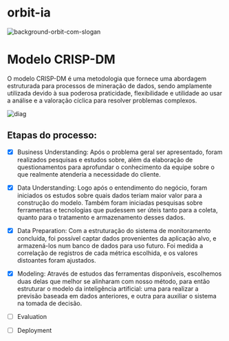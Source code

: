 # orbit-ia
![background-orbit-com-slogan](https://user-images.githubusercontent.com/56441318/171164559-775dfbf2-5a23-4b91-b0fb-6318a50cebac.png)

# Modelo CRISP-DM
O modelo CRISP-DM é uma metodologia que fornece uma abordagem estruturada para processos de mineração de dados, sendo amplamente utilizada devido à sua poderosa praticidade, flexibilidade e utilidade ao usar a análise e a valoração cíclica para resolver problemas complexos.

![diag](https://user-images.githubusercontent.com/29134051/163732347-33e290ba-d58b-42dc-8611-f4f3cf757ec8.jpg)

## Etapas do processo:

- [x] Business Understanding: 
Após o problema geral ser apresentado, foram realizados pesquisas e estudos sobre, além da elaboração de questionamentos para aprofundar o conhecimento da equipe sobre o que realmente atenderia a necessidade do cliente.

- [x] Data Understanding: 
Logo após o entendimento do negócio, foram iniciados os estudos sobre quais dados teriam maior valor para a construção do modelo. Também foram iniciadas pesquisas sobre ferramentas e tecnologias que pudessem ser úteis tanto para a coleta, quanto para o tratamento e armazenamento desses dados.

- [x] Data Preparation:
Com a estruturação do sistema de monitoramento concluída, foi possível captar dados provenientes da aplicação alvo, e armazená-los num banco de dados para uso futuro. Foi medida a correlação de registros de cada métrica escolhida, e os valores distoantes foram ajustados.

- [x] Modeling:
Através de estudos das ferramentas disponíveis, escolhemos duas delas que melhor se alinharam com nosso método, para então estruturar o modelo da inteligência artificial: uma para realizar a previsão baseada em dados anteriores, e outra para auxiliar o sistema na tomada de decisão.
- [ ] Evaluation
- [ ] Deployment
